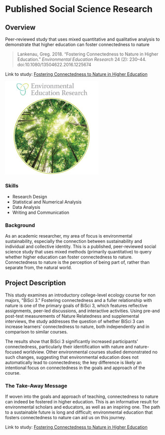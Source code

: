 # Published Social Science Research

## Overview

Peer-reviewed study that uses mixed quantitative and qualitative analysis to demonstrate that higher education can foster connectedness to nature  

> Lankenau, Greg. 2018. “Fostering Connectedness to Nature in Higher Education.” *Environmental Education Research* 24 (2): 230–44. doi:10.1080/13504622.2016.1225674

Link to study: [Fostering Connectedness to Nature in Higher Education](https://doi.org/10.1080/13504622.2016.1225674)

<a href="https://doi.org/10.1080/13504622.2016.1225674"><img src="images/eer-journal.jpg" alt="Environmental Education Research journal cover" width="60%"></a>

### Skills
- Research Design
- Statistical and Numerical Analysis
- Data Analysis
- Writing and Communication

### Background

As an academic researcher, my area of focus is environmental sustainability, especially the connection between sustainability and individual and collective identity. This is a published, peer-reviewed social science study that uses mixed methods (primarily quantitative) to query whether higher education can foster connectedness to nature. Connectedness to nature is the perception of being part of, rather than separate from, the natural world.

## Project Description

This study examines an introductory college-level ecology course for non majors, "BiSci 3." Fostering connectedness and a fuller relationship with nature is one of the primary goals of BiSci 3, which features reflective assignments, peer-led discussions, and interactive activities. Using pre-and post-test measurements of Nature Relatedness and supplemental interviews, the study addresses the question of whether BiSci 3 can increase learners’ connectedness to nature, both independently and in comparison to similar courses.

The results show that BiSci 3 significantly increased participants’ connectedness, particularly their identification with nature and nature-focused worldview. Other environmental courses studied demonstrated no such changes, suggesting that environmental education does not automatically lead to connectedness; the key difference is likely an intentional focus on connectedness in the goals and approach of the course.

### The Take-Away Message

If woven into the goals and approach of teaching, connectedness to nature can indeed be fostered in higher education. This is an informative result for environmental scholars and educators, as well as an inspiring one. The path to a sustainable future is long and difficult; environmental education that fosters connectedness to nature can aid us on this journey.

Link to study: [Fostering Connectedness to Nature in Higher Education](https://doi.org/10.1080/13504622.2016.1225674)
